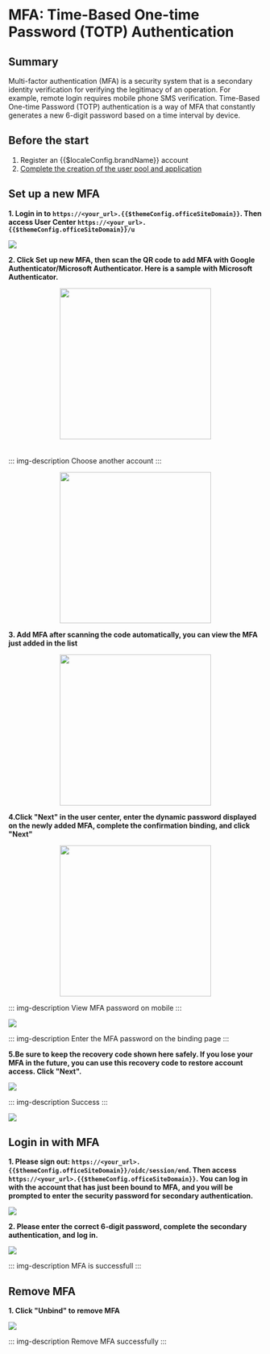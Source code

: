 # MFA: Time-Based One-time Password (TOTP) Authentication 

<LastUpdated/>

## Summary 

Multi-factor authentication (MFA) is a security system that is a secondary identity verification for verifying the legitimacy of an operation. For example, remote login requires mobile phone SMS verification. Time-Based One-time Password (TOTP) authentication is a way of MFA that constantly generates a new 6-digit password based on a time interval by device.


## Before the start

1. <a :href="`${$themeConfig.consoleDomain}`">Register an {{$localeConfig.brandName}} account</a>
2. [Complete the creation of the user pool and application](/guides/basics/authenticate-first-user/use-hosted-login-page.md)

## Set up a new MFA

**1. Login in to `https://<your_url>.{{$themeConfig.officeSiteDomain}}`. Then access User Center `https://<your_url>.{{$themeConfig.officeSiteDomain}}/u`**

![](./images/1-1.png)

**2. Click Set up new MFA, then scan the QR code to add MFA with Google Authenticator/Microsoft Authenticator. Here is a sample with Microsoft Authenticator.**

<img src="./images/1-2.png" style="margin-top: 20px; width: 300px; margin: 0 auto; display: block;" class="md-img-padding" />

<div style="height: 20px;"></div>

::: img-description
Choose another account
:::

<img src="./images/1-3.png" style="margin-top: 20px; width: 300px; margin: 0 auto; display: block;" class="md-img-padding" />

**3. Add MFA after scanning the code automatically, you can view the MFA just added in the list**

<img src="./images/1-4.png" style="margin-top: 20px; width: 300px; margin: 0 auto; display: block;" class="md-img-padding" />

**4.Click "Next" in the user center, enter the dynamic password displayed on the newly added MFA, complete the confirmation binding, and click "Next"**

<img src="./images/1-5.png" style="margin-top: 20px; width: 300px; margin: 0 auto; display: block;" class="md-img-padding" />

::: img-description
View MFA password on mobile
:::

![](./images/1-6.png)

::: img-description
Enter the MFA password on the binding page
:::

**5.Be sure to keep the recovery code shown here safely. If you lose your MFA in the future, you can use this recovery code to restore account access. Click "Next".**

![](./images/1-7.png)

::: img-description
Success
:::

![](./images/1-8.png)
## Login in with MFA

**1. Please sign out: `https://<your_url>.{{$themeConfig.officeSiteDomain}}/oidc/session/end`. Then access `https://<your_url>.{{$themeConfig.officeSiteDomain}}`. You can log in with the account that has just been bound to MFA, and you will be prompted to enter the security password for secondary authentication.**

![](./images/2-1.png)

**2. Please enter the correct 6-digit password, complete the secondary authentication, and log in.**

![](./images/2-2.png)

::: img-description
MFA is successfull
:::

## Remove MFA

**1. Click "Unbind" to remove MFA**

![](./images/3-1.png)

::: img-description
Remove MFA successfully
:::